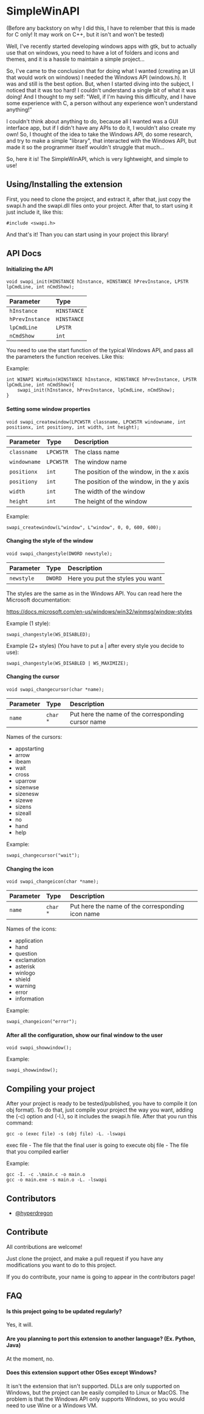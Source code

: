 # SimpleWinAPI

(Before any backstory on why I did this, I have to relember that this is made for C only! It may work on C++, but it isn't and won't be tested)

Well, I've recently started developing windows apps with gtk, but to actually use that on windows, you need to have a lot of folders and icons and themes, and it is a hassle to maintain a simple project...

So, I've came to the conclusion that for doing what I wanted (creating an UI that would work on windows) I needed the Windows API (windows.h). It was and still is the best option. But, when I started diving into the subject, I noticed that it was too hard! I couldn't understand a single bit of what it was doing! And I thought to my self: "Well, if I'm having this difficulty, and I have some experience with C, a person without any experience won't understand anything!"

I couldn't think about anything to do, because all I wanted was a GUI interface app, but if I didn't have any APIs to do it, I wouldn't also create my own! So, I thought of the idea to take the Windows API, do some research, and try to make a simple "library", that interacted with the Windows API, but made it so the programmer itself wouldn't struggle that much...

So, here it is! The SimpleWinAPI, which is very lightweight, and simple to use!


## Using/Installing the extension

First, you need to clone the project, and extract it, after that, just copy the swapi.h and the swapi.dll files onto your project. After that, to start using it just include it, like this:

```
#include <swapi.h>
```

And that's it! Than you can start using in your project this library!
    
## API Docs

#### Initializing the API

```
void swapi_init(HINSTANCE hInstance, HINSTANCE hPrevInstance, LPSTR lpCmdLine, int nCmdShow);
```

| Parameter   | Type       |
| :---------- | :--------- |
| `hInstance` | `HINSTANCE` |
| `hPrevInstance` | `HINSTANCE` |
| `lpCmdLine` | `LPSTR` |
| `nCmdShow` | `int` |

You need to use the start function of the typical Windows API, and pass all the parameters the function receives. Like this:

Example:

```
int WINAPI WinMain(HINSTANCE hInstance, HINSTANCE hPrevInstance, LPSTR lpCmdLine, int nCmdShow){
    swapi_init(hInstance, hPrevInstance, lpCmdLine, nCmdShow);
}
```


#### Setting some window properties

```
void swapi_createwindow(LPCWSTR classname, LPCWSTR windowname, int positionx, int positiony, int width, int height);
```

| Parameter   | Type       | Description                                   |
| :---------- | :--------- | :------------------------------------------ |
| `classname`      | `LPCWSTR` | The class name |
| `windowname`      | `LPCWSTR` | The window name |
| `positionx`      | `int` | The position of the window, in the x axis |
| `positiony`      | `int` | The position of the window, in the y axis |
| `width`      | `int` | The width of the window |
| `height`      | `int` | The height of the window |

Example:

```
swapi_createwindow(L"window", L"window", 0, 0, 600, 600);
```

#### Changing the style of the window 

```
void swapi_changestyle(DWORD newstyle);
```

| Parameter   | Type       | Description                                   |
| :---------- | :--------- | :------------------------------------------ |
| `newstyle`      | `DWORD` | Here you put the styles you want |

The styles are the same as in the Windows API. You can read here the Microsoft documentation:

https://docs.microsoft.com/en-us/windows/win32/winmsg/window-styles

Example (1 style):

```
swapi_changestyle(WS_DISABLED);
```

Example (2+ styles) (You have to put a | after every style you decide to use):

```
swapi_changestyle(WS_DISABLED | WS_MAXIMIZE);
```

#### Changing the cursor

```
void swapi_changecursor(char *name);
```

| Parameter   | Type       | Description                                   |
| :---------- | :--------- | :------------------------------------------ |
| `name`      | `char *` | Put here the name of the corresponding cursor name |

Names of the cursors:

- appstarting
- arrow
- ibeam
- wait
- cross
- uparrow
- sizenwse
- sizenesw
- sizewe
- sizens
- sizeall
- no
- hand
- help

Example:

```
swapi_changecursor("wait");
```

#### Changing the icon

```
void swapi_changeicon(char *name);
```

| Parameter   | Type       | Description                                   |
| :---------- | :--------- | :------------------------------------------ |
| `name`      | `char *` | Put here the name of the corresponding icon name |

Names of the icons:

- application
- hand
- question
- exclamation
- asterisk
- winlogo
- shield
- warning
- error
- information

Example:

```
swapi_changeicon("error");
```

#### After all the configuration, show our final window to the user

```
void swapi_showwindow();
```

Example:

```
swapi_showwindow();
```

## Compiling your project

After your project is ready to be tested/published, you have to compile it (on obj format). To do that, just compile your project the way you want, adding the (-c) option and (-I.), so it includes the swapi.h file. After that you run this command:

```
gcc -o (exec file) -s (obj file) -L. -lswapi
```

exec file - The file that the final user is going to execute
obj file - The file that you compiled earlier

Example:

```
gcc -I. -c .\main.c -o main.o
gcc -o main.exe -s main.o -L. -lswapi
```

## Contributors

- [@hyperdregon](https://github.com/hyperdregon)

## Contribute

All contributions are welcome!

Just clone the project, and make a pull request if you have any modifications you want to do to this project.

If you do contribute, your name is going to appear in the contributors page!


## FAQ

#### Is this project going to be updated regularly?

Yes, it will.

#### Are you planning to port this extension to another language? (Ex. Python, Java)

At the moment, no.

#### Does this extension support other OSes except Windows?

It isn't the extension that isn't supported. DLLs are only supported on Windows, but the project can be easily compiled to Linux or MacOS. The problem is that the Windows API only supports Windows, so you would need to use Wine or a Windows VM.